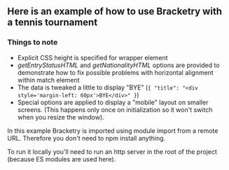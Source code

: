## Here is an example of how to use Bracketry with a tennis tournament

### Things to note

* Explicit CSS height is specified for wrapper element
* _getEntryStatusHTML_ and _getNationalityHTML_ options are provided to demonstrate how to fix possible problems with horizontal alignment within match element
* The data is tweaked a little to display "BYE" (`{ "title": "<div style='margin-left: 60px'>BYE</div>" }`)
* Special options are applied to display a "mobile" layout on smaller screens. (This happens only once on initialization so it won't switch when you resize the window).


In this example Bracketry is imported using module import from a remote URL. Therefore you don't need to npm install anything.

To run it locally you'll need to run an http server in the root of the project (because ES modules are used here).